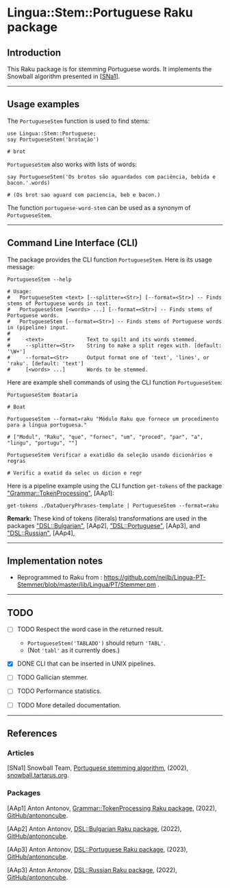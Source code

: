 # Lingua::Stem::Portuguese Raku package

## Introduction

This Raku package is for stemming Portuguese words. 
It implements the Snowball algorithm presented in 
[[SNa1](http://snowball.tartarus.org/algorithms/portuguese/stemmer.html)].

-------

## Usage examples

The `PortugueseStem` function is used to find stems:

```perl6
use Lingua::Stem::Portuguese;
say PortugueseStem('brotação')
```
```
# brot
```

`PortugueseStem` also works with lists of words:

```perl6
say PortugueseStem('Os brotos são aguardados com paciência, bebida e bacon.'.words)
```
```
# (Os brot sao aguard com paciencia, beb e bacon.)
```

The function `portuguese-word-stem` can be used as a synonym of `PortugueseStem`.

-------

## Command Line Interface (CLI)

The package provides the CLI function `PortugueseStem`. Here is its usage message:

```shell
PortugueseStem --help
```
```
# Usage:
#   PortugueseStem <text> [--splitter=<Str>] [--format=<Str>] -- Finds stems of Portuguese words in text.
#   PortugueseStem [<words> ...] [--format=<Str>] -- Finds stems of Portuguese words.
#   PortugueseStem [--format=<Str>] -- Finds stems of Portuguese words in (pipeline) input.
#   
#     <text>              Text to spilt and its words stemmed.
#     --splitter=<Str>    String to make a split regex with. [default: '\W+']
#     --format=<Str>      Output format one of 'text', 'lines', or 'raku'. [default: 'text']
#     [<words> ...]       Words to be stemmed.
```

Here are example shell commands of using the CLI function `PortugueseStem`:

```shell
PortugueseStem Boataria
```
```
# Boat
```

```shell
PortugueseStem --format=raku "Módulo Raku que fornece um procedimento para a língua portuguesa."
```
```
# ["Modul", "Raku", "que", "fornec", "um", "proced", "par", "a", "lingu", "portugu", ""]
```

```shell
PortugueseStem Verificar a exatidão da seleção usando dicionários e regras
```
```
# Verific a exatid da selec us dicion e regr
```

Here is a pipeline example using the CLI function `get-tokens` of the package 
["Grammar::TokenProcessing"](https://github.com/antononcube/Raku-Grammar-TokenProcessing),
[AAp1]:

```
get-tokens ./DataQueryPhrases-template | PortugueseStem --format=raku 
```

**Remark:** These kind of tokens (literals) transformations are used in the packages
["DSL::Bulgarian"](https://github.com/antononcube/Raku-DSL-Bulgarian), [AAp2],
["DSL::Portuguese"](https://github.com/antononcube/Raku-DSL-Portuguese), [AAp3],
and
["DSL::Russian"](https://github.com/antononcube/Raku-DSL-Russian), [AAp4],


-------

## Implementation notes

- Reprogrammed to Raku from : https://github.com/neilb/Lingua-PT-Stemmer/blob/master/lib/Lingua/PT/Stemmer.pm .

-------

## TODO

- [ ] TODO Respect the word case in the returned result.

  - `PortugueseStem('TABLADO')` should return `'TABL'`.
  - (Not `'tabl'` as it currently does.)

- [X] DONE CLI that can be inserted in UNIX pipelines.

- [ ] TODO Gallician stemmer.

- [ ] TODO Performance statistics.

- [ ] TODO More detailed documentation.

-------

## References

### Articles

[SNa1] Snowball Team,
[Portuguese stemming algorithm](http://snowball.tartarus.org/algorithms/portuguese/stemmer.html),
(2002),
[snowball.tartarus.org](http://snowball.tartarus.org).

### Packages

[AAp1] Anton Antonov,
[Grammar::TokenProcessing Raku package](https://github.com/antononcube/Raku-Grammar-TokenProcessing),
(2022),
[GitHub/antononcube](https://github.com/antononcube).

[AAp2] Anton Antonov,
[DSL::Bulgarian Raku package](https://github.com/antononcube/Raku-DSL-Bulgarian),
(2022),
[GitHub/antononcube](https://github.com/antononcube).

[AAp3] Anton Antonov,
[DSL::Portuguese Raku package](https://github.com/antononcube/Raku-DSL-Portuguese),
(2023),
[GitHub/antononcube](https://github.com/antononcube).

[AAp3] Anton Antonov,
[DSL::Russian Raku package](https://github.com/antononcube/Raku-DSL-Russian),
(2022),
[GitHub/antononcube](https://github.com/antononcube).

